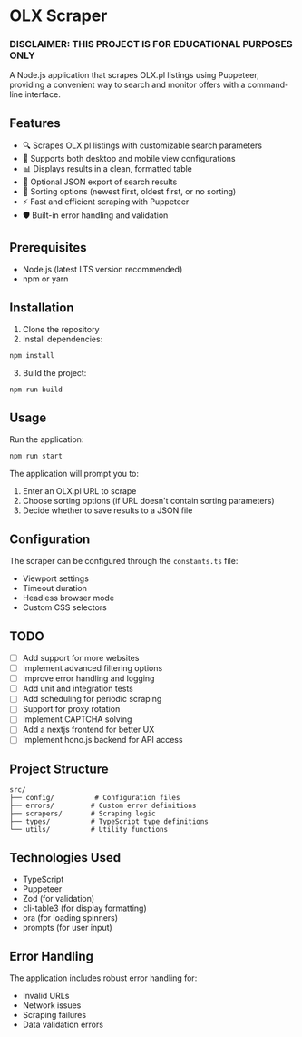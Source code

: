 # OLX Scraper

### DISCLAIMER: THIS PROJECT IS FOR EDUCATIONAL PURPOSES ONLY

A Node.js application that scrapes OLX.pl listings using Puppeteer, providing a convenient way to search and monitor offers with a command-line interface.

## Features

- 🔍 Scrapes OLX.pl listings with customizable search parameters
- 📱 Supports both desktop and mobile view configurations
- 📊 Displays results in a clean, formatted table
- 💾 Optional JSON export of search results
- 🔄 Sorting options (newest first, oldest first, or no sorting)
- ⚡ Fast and efficient scraping with Puppeteer
- 🛡️ Built-in error handling and validation

## Prerequisites

- Node.js (latest LTS version recommended)
- npm or yarn

## Installation

1. Clone the repository
2. Install dependencies:

```bash
npm install
```

3. Build the project:

```bash
npm run build
```

## Usage

Run the application:

```bash
npm run start
```

The application will prompt you to:
1. Enter an OLX.pl URL to scrape
2. Choose sorting options (if URL doesn't contain sorting parameters)
3. Decide whether to save results to a JSON file

## Configuration

The scraper can be configured through the `constants.ts` file:

- Viewport settings
- Timeout duration
- Headless browser mode
- Custom CSS selectors

## TODO

- [ ] Add support for more websites
- [ ] Implement advanced filtering options
- [ ] Improve error handling and logging
- [ ] Add unit and integration tests
- [ ] Add scheduling for periodic scraping
- [ ] Support for proxy rotation
- [ ] Implement CAPTCHA solving
- [ ] Add a nextjs frontend for better UX
- [ ] Implement hono.js backend for API access

## Project Structure

```
src/
├── config/          # Configuration files
├── errors/         # Custom error definitions
├── scrapers/       # Scraping logic
├── types/          # TypeScript type definitions
└── utils/          # Utility functions
```

## Technologies Used

- TypeScript
- Puppeteer
- Zod (for validation)
- cli-table3 (for display formatting)
- ora (for loading spinners)
- prompts (for user input)

## Error Handling

The application includes robust error handling for:
- Invalid URLs
- Network issues
- Scraping failures
- Data validation errors
